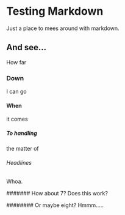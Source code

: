 # Testing Markdown
Just a place to mees around with markdown.

## And see...
How far

### Down 
I can go

#### When
it comes

##### To handling
the matter of 

###### Headlines
Whoa.


####### How about 7?
Does this work?

######## Or maybe eight?
Hmmm.....
